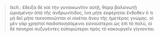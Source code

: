 

>  *Isch.*: ἔδειξα δὲ καὶ τὴν γυναικωνῖτιν αὐτῇ, θύρᾳ βαλανωτῇ ὡρισμένην ἀπὸ τῆς ἀνδρωνίτιδος, ἵνα μήτε ἐκφέρηται ἔνδοθεν ὅ τι μὴ δεῖ μήτε τεκνοποιῶνται οἱ οἰκέται ἄνευ τῆς ἡμετέρας γνώμης. οἱ μὲν γὰρ χρηστοὶ παιδοποιησάμενοι εὐνούστεροι ὡς ἐπὶ τὸ πολύ, οἱ δὲ πονηροὶ συζυγέντες εὐπορώτεροι πρὸς τὸ κακουργεῖν γίγνονται.